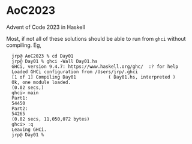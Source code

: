 # AoC2023
Advent of Code 2023 in Haskell

Most, if not all of these solutions should be able to run from `ghci` without compiling.  Eg,

```
  jrp@ AoC2023 % cd Day01 
  jrp@ Day01 % ghci -Wall Day01.hs 
  GHCi, version 9.4.7: https://www.haskell.org/ghc/  :? for help
  Loaded GHCi configuration from /Users/jrp/.ghci
  [1 of 1] Compiling Day01            ( Day01.hs, interpreted )
  Ok, one module loaded.
  (0.02 secs,)
  ghci> main
  Part1:
  54450
  Part2:
  54265
  (0.02 secs, 11,050,072 bytes)
  ghci> :q
  Leaving GHCi.
  jrp@ Day01 % 
```
